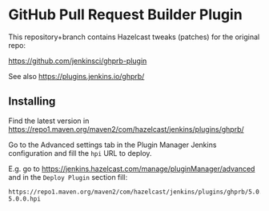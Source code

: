 # GitHub Pull Request Builder Plugin

This repository+branch contains Hazelcast tweaks (patches) for the original repo:

https://github.com/jenkinsci/ghprb-plugin

See also https://plugins.jenkins.io/ghprb/

## Installing

Find the latest version in https://repo1.maven.org/maven2/com/hazelcast/jenkins/plugins/ghprb/

Go to the Advanced settings tab in the Plugin Manager Jenkins configuration and
fill the `hpi` URL to deploy.

E.g. go to https://jenkins.hazelcast.com/manage/pluginManager/advanced
and in the `Deploy Plugin` section fill:

```
https://repo1.maven.org/maven2/com/hazelcast/jenkins/plugins/ghprb/5.0.0/ghprb-5.0.0.hpi
``` 
